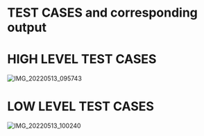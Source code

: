 # TEST CASES and corresponding output 
# HIGH LEVEL TEST CASES 
![IMG_20220513_095743](https://user-images.githubusercontent.com/101009876/168211557-fad89f55-abe2-48bf-8747-6e5d5ec72ef8.jpg)
# LOW LEVEL TEST CASES 
![IMG_20220513_100240](https://user-images.githubusercontent.com/101009876/168211752-aa1fb8ee-be51-41ea-868a-36a4e1393973.jpg)

